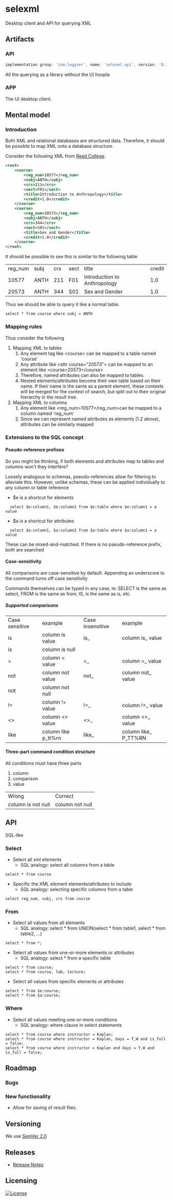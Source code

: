 # selexml
Desktop client and API for querying XML

## Artifacts
### API
```gradle
implementation group: 'com.legyver', name: 'selexml.api', version: '0.1.1'
```
All the querying as a library without the UI hoopla
### APP
The UI desktop client.

## Mental model
### Introduction
Both XML and relational databases are structured data.  Therefore, it should be possible to map XML onto a database structure.

Consider the following XML from [Reed College](http://aiweb.cs.washington.edu/research/projects/xmltk/xmldata/www/repository.html).
```xml
<root>
    <course>
        <reg_num>10577</reg_num>
        <subj>ANTH</subj>
        <crs>211</crs>
        <sect>F01</sect>
        <title>Introduction to Anthropology</title>
        <credit>1.0</credit>
    </course>
    <course>
        <reg_num>20573</reg_num>
        <subj>ANTH</subj>
        <crs>344</crs>
        <sect>S01</sect>
        <title>Sex and Gender</title>
        <credit>1.0</credit>
    </course>
</root>
```
It should be possible to see this is similar to the following table

<table>
<tr><td>reg_num</td><td>subj</td><td>crs</td><td>sect</td><td>title</td><td>credit</td></tr>
<tr><td>10577</td><td>ANTH</td><td>211</td><td>F01</td><td>Introduction to Anthropology</td><td>1.0</td></tr>
<tr><td>20573</td><td>ANTH</td><td>344</td><td>S01</td><td>Sex and Gender</td><td>1.0</td></tr>
</table>
Thus we should be able to query it like a normal table.

```roomsql
select * from course where subj = ANTH
```
### Mapping rules
Thus consider the following
1. Mapping XML to tables
   1. Any element tag like &lt;course&gt; can be mapped to a table named 'course'
   2. Any attribute like &lt;attr course="20573"&gt; can be mapped to an element like &lt;course&gt;20573&lt;/course>
   3. Therefore, named attributes can also be mapped to tables.
   4. Nested elements/attributes become their own table based on their name.  If their name is the same as a parent element, these contexts will be merged for the context of search, but split out to their original hierarchy in the result tree.
2. Mapping XML to columns
   1. Any element like &lt;reg_num&gt;10577&lt;/reg_num&gt;can be mapped to a column named 'reg_num'
   2. Since we can represent named attributes as elements (1.2 above), attributes can be similarly mapped

### Extensions to the SQL concept
#### Pseudo-reference prefixes
So you might be thinking, if both elements and attributes map to tables and columns won't they interfere?

Loosely analogous to schemas, pseudo-references allow for filtering to alleviate this.  However, unlike schemas, these can be applied individually to any column or table reference
* $e is a shortcut for elements
```
  select $e:column1, $e:column2 from $e:table where $e:column1 = a value
```
* $a is a shortcut for attributes
```
  select $a:column1, $a:column2 from $a:table where $a:column1 = a value
```

These can be mixed-and-matched.  If there is no pseudo-reference prefix, both are searched

#### Case-sensitivity
All comparisons are case-sensitive by default.  Appending an underscore to the command turns off case sensitivity

Commands themselves can be typed in any case, ie: SELECT is the same as select, FROM is the same as from, IS, is the same as is, etc.
##### Supported comparisons
<table>
<tr><td>Case sensitive</td><td>example</td><td>Case insensitive</td><td>example</td></tr>
<tr><td>is</td><td>column is value</td><td>is_</td><td>column is_ value</td></tr>
<tr><td>is</td><td>column is null</td><td></td><td></td></tr>
<tr><td>=</td><td>column = value</td><td>=_</td><td>column =_ value</td></tr>

<tr><td>not</td><td>column not value</td><td>not_</td><td>column not_ value</td></tr>
<tr><td>not</td><td>column not null</td><td></td><td></td></tr>
<tr><td>!=</td><td>column != value</td><td>!=_</td><td>column !=_ value</td></tr>
<tr><td><></td><td>column <> value</td><td><>_</td><td>column <>_ value</td></tr>

<tr><td>like</td><td>column like p_tt%rn</td><td>like_</td><td>column like_ P_TT%RN</td></tr>

</table>

#### Three-part command condition structure
All conditions must have three parts
1. column
2. comparison
3. value

<table>
<tr><td>Wrong</td><td>Correct</td></tr>
<tr><td>column is not null</td><td>column not null</td></tr>
</table>

## API
SQL-like
### Select
* Select all xml elements
    * SQL analogy: select all columns from a table
```roomsql
select * from course
```
* Specific the XML element elements/attributes to include
    * SQL analogy: selecting specific columns from a table
```roomsql
select reg_num, subj, crs from course
```

### From
* Select all values from all elements
    * SQL analogy: select * from UNION(select * from table1, select * from table2, ...)
```
select * from *;
```

* Select all values from one-or-more elements or attributes
  * SQL analogy: select * from a specific table
```
select * from course;
select * from course, lab, lecture;
```

* Select all values from specific elements or attributes
```
select * from $e:course;
select * from $a:course;
```

### Where
* Select all values meeting one-or-more conditions
  * SQL analogy: where clause in select statements
```
select * from course where instructor = Kaplan;
select * from course where instructor = Kaplan, days = T,W and is_full = false;
select * from course where instructor = Kaplan and days = T,W and is_full = false;
```

## Roadmap
### Bugs

### New functionality
* Allow for saving of result files.


## Versioning
We use [SemVer 2.0](https://semver.org/)
## Releases
* [Release Notes](https://github.com/Legyver/selexml/blob/master/RELEASE.md)
## Licensing
[![License](https://img.shields.io/badge/License-Apache%202.0-blue.svg)](https://github.com/Legyver/selexml/blob/master/LICENSE)
